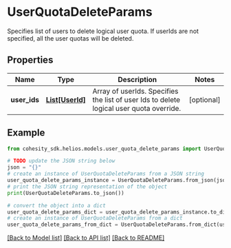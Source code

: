 # UserQuotaDeleteParams

Specifies list of users to delete logical user quota. If userIds are not specified, all the user quotas will be deleted.

## Properties

Name | Type | Description | Notes
------------ | ------------- | ------------- | -------------
**user_ids** | [**List[UserId]**](UserId.md) | Array of userIds. Specifies the list of user Ids to delete logical user quota override. | [optional] 

## Example

```python
from cohesity_sdk.helios.models.user_quota_delete_params import UserQuotaDeleteParams

# TODO update the JSON string below
json = "{}"
# create an instance of UserQuotaDeleteParams from a JSON string
user_quota_delete_params_instance = UserQuotaDeleteParams.from_json(json)
# print the JSON string representation of the object
print(UserQuotaDeleteParams.to_json())

# convert the object into a dict
user_quota_delete_params_dict = user_quota_delete_params_instance.to_dict()
# create an instance of UserQuotaDeleteParams from a dict
user_quota_delete_params_from_dict = UserQuotaDeleteParams.from_dict(user_quota_delete_params_dict)
```
[[Back to Model list]](../README.md#documentation-for-models) [[Back to API list]](../README.md#documentation-for-api-endpoints) [[Back to README]](../README.md)


